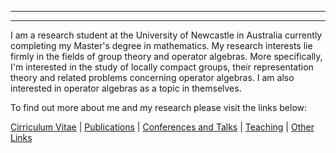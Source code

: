 * * *

* * *

I am a research student at the University of Newcastle in Australia currently completing my Master's degree in mathematics. My research interests lie firmly in the fields of group theory and operator algebras. More specifically, I'm interested in the study of locally compact groups, their representation theory and related problems concerning operator algebras. I am also interested in operator algebras as a topic in themselves.

To find out more about me and my research please visit the links below:


[Cirriculum Vitae](./CV.pdf) | [Publications](./publication.html) | [Conferences and Talks](./conf_talks.html) | [Teaching](./teaching.html) | [Other Links](./other.html)
